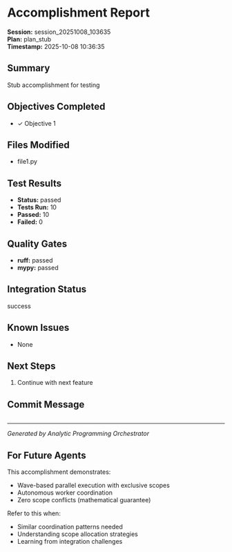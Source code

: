 # Accomplishment Report
**Session:** session_20251008_103635  
**Plan:** plan_stub  
**Timestamp:** 2025-10-08 10:36:35

## Summary
Stub accomplishment for testing

## Objectives Completed
- ✓ Objective 1

## Files Modified
- file1.py

## Test Results
- **Status:** passed
- **Tests Run:** 10
- **Passed:** 10
- **Failed:** 0

## Quality Gates
- **ruff:** passed
- **mypy:** passed

## Integration Status
success

## Known Issues
- None

## Next Steps
1. Continue with next feature

## Commit Message
```

```

---
*Generated by Analytic Programming Orchestrator*

## For Future Agents
This accomplishment demonstrates:
- Wave-based parallel execution with exclusive scopes
- Autonomous worker coordination
- Zero scope conflicts (mathematical guarantee)

Refer to this when:
- Similar coordination patterns needed
- Understanding scope allocation strategies
- Learning from integration challenges
